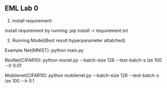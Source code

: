 ## EML Lab 0

1. install requirement:

install requirement by running: pip install -r requirement.txt

2. Running Model(Best result hyperparameter attatched)

Example Net(MNIST): python main.py

ResNet(CIFAR10): python resnet.py --batch-size 128 --test-batch-s
ize 100 --lr 0.01 

Mobilenet(CIFAR10): python mobilenet.py --batch-size 128 --test-batch-s
ize 100 --lr 0.1 
